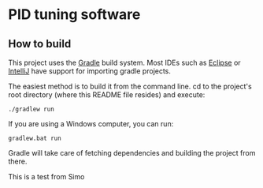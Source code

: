 PID tuning software
===============
How to build
-----------------
This project uses the [Gradle](https://gradle.org/) build system. Most IDEs such as [Eclipse](https://eclipse.org/) or [IntelliJ](https://www.jetbrains.com/idea/) have support for importing gradle projects.

The easiest method is to build it from the command line. cd to the project's root directory (where this README file resides) and execute:
```
./gradlew run
```
If you are using a Windows computer, you can run:
```
gradlew.bat run
```
Gradle will take care of fetching dependencies and building the project from there.


This is a test from Simo
